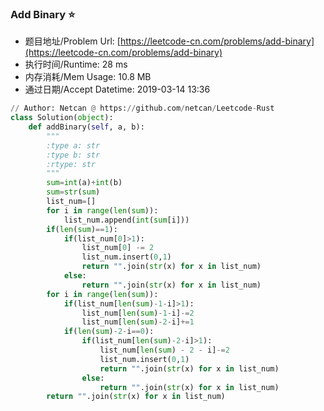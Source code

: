 
### Add Binary :star:
- 题目地址/Problem Url: [https://leetcode-cn.com/problems/add-binary](https://leetcode-cn.com/problems/add-binary)
- 执行时间/Runtime: 28 ms 
- 内存消耗/Mem Usage: 10.8 MB
- 通过日期/Accept Datetime: 2019-03-14 13:36
```python
// Author: Netcan @ https://github.com/netcan/Leetcode-Rust
class Solution(object):
    def addBinary(self, a, b):
        """
        :type a: str
        :type b: str
        :rtype: str
        """
        sum=int(a)+int(b)
        sum=str(sum)
        list_num=[]
        for i in range(len(sum)):
            list_num.append(int(sum[i]))
        if(len(sum)==1):
            if(list_num[0]>1):
                list_num[0] -= 2
                list_num.insert(0,1)
                return "".join(str(x) for x in list_num)
            else:
                return "".join(str(x) for x in list_num)
        for i in range(len(sum)):
            if(list_num[len(sum)-1-i]>1):
                list_num[len(sum)-1-i]-=2
                list_num[len(sum)-2-i]+=1
            if(len(sum)-2-i==0):
                if(list_num[len(sum)-2-i]>1):
                    list_num[len(sum) - 2 - i]-=2
                    list_num.insert(0,1)
                    return "".join(str(x) for x in list_num)
                else:
                    return "".join(str(x) for x in list_num)
        return "".join(str(x) for x in list_num)

```
